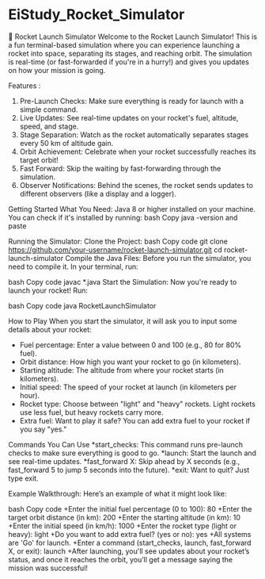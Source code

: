 # EiStudy_Rocket_Simulator
🚀 
Rocket Launch Simulator
Welcome to the Rocket Launch Simulator! This is a fun terminal-based simulation where you can experience launching a rocket into space, separating its stages, and reaching orbit. The simulation is real-time (or fast-forwarded if you're in a hurry!) and gives you updates on how your mission is going.

Features :
1. Pre-Launch Checks: Make sure everything is ready for launch with a simple command.
2. Live Updates: See real-time updates on your rocket's fuel, altitude, speed, and stage.
3. Stage Separation: Watch as the rocket automatically separates stages every 50 km of altitude gain.
4. Orbit Achievement: Celebrate when your rocket successfully reaches its target orbit!
5. Fast Forward: Skip the waiting by fast-forwarding through the simulation.
6. Observer Notifications: Behind the scenes, the rocket sends updates to different observers (like a display and a logger).

Getting Started
What You Need:
Java 8 or higher installed on your machine. You can check if it's installed by running:
bash
Copy java -version and paste

Running the Simulator:
Clone the Project:
bash
Copy code
git clone https://github.com/your-username/rocket-launch-simulator.git
cd rocket-launch-simulator
Compile the Java Files: Before you run the simulator, you need to compile it. In your terminal, run:

bash
Copy code
javac *.java
Start the Simulation: Now you're ready to launch your rocket! Run:

bash
Copy code
java RocketLaunchSimulator

How to Play
When you start the simulator, it will ask you to input some details about your rocket:

- Fuel percentage: Enter a value between 0 and 100 (e.g., 80 for 80% fuel).
- Orbit distance: How high you want your rocket to go (in kilometers).
- Starting altitude: The altitude from where your rocket starts (in kilometers).
- Initial speed: The speed of your rocket at launch (in kilometers per hour).
- Rocket type: Choose between "light" and "heavy" rockets. Light rockets use less fuel, but heavy rockets carry more.
- Extra fuel: Want to play it safe? You can add extra fuel to your rocket if you say "yes."

Commands You Can Use
*start_checks: This command runs pre-launch checks to make sure everything is good to go.
*launch: Start the launch and see real-time updates.
*fast_forward X: Skip ahead by X seconds (e.g., fast_forward 5 to jump 5 seconds into the future).
*exit: Want to quit? Just type exit.

Example Walkthrough:
Here’s an example of what it might look like:

bash
Copy code
+Enter the initial fuel percentage (0 to 100): 80
+Enter the target orbit distance (in km): 200
+Enter the starting altitude (in km): 10
+Enter the initial speed (in km/h): 1000
+Enter the rocket type (light or heavy): light
+Do you want to add extra fuel? (yes or no): yes
+All systems are 'Go' for launch.
+Enter a command (start_checks, launch, fast_forward X, or exit): launch
+After launching, you'll see updates about your rocket’s status, and once it reaches the orbit, you’ll get a message saying the mission was successful!
